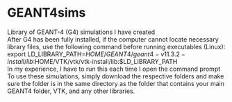 # GEANT4sims
Library of GEANT-4 (G4) simulations I have created  
After G4 has been fully installed, if the computer cannot locate necessary library files, use the following command before running executables (Linux):  
export LD_LIBRARY_PATH=$HOME/GEANT4/geant4-v11.3.2-install/lib:$HOME/VTK/vtk/vtk-install/lib:$LD_LIBRARY_PATH  
In my experience, I have to run this each time I open the command prompt  
To use these simulations, simply download the respective folders and make sure the folder is in the same directory as the folder that contains your main GEANT4 folder, VTK, and any other libraries.
